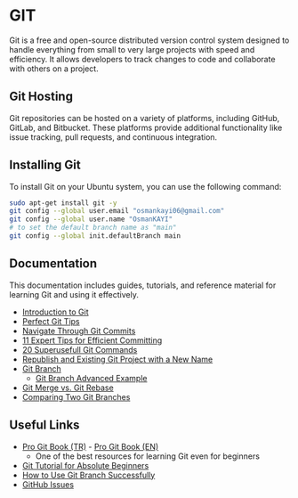 # GIT

Git is a free and open-source distributed version control system designed to handle everything from small to very large projects with speed and efficiency. It allows developers to track changes to code and collaborate with others on a project.

## Git Hosting

Git repositories can be hosted on a variety of platforms, including GitHub, GitLab, and Bitbucket. These platforms provide additional functionality like issue tracking, pull requests, and continuous integration.

## Installing Git

To install Git on your Ubuntu system, you can use the following command:

```bash
sudo apt-get install git -y
git config --global user.email "osmankayi06@gmail.com"
git config --global user.name "OsmanKAYI"
# to set the default branch name as "main"
git config --global init.defaultBranch main
```

## Documentation

This documentation includes guides, tutorials, and reference material for learning Git and using it effectively.

- [Introduction to Git](./git.md)
- [Perfect Git Tips](./git.tips.md)
- [Navigate Through Git Commits](./navigate.through.git.commits.md)
- [11 Expert Tips for Efficient Committing](./expert.tips.for.efficient.committing.md)
- [20 Superusefull Git Commands](./super.useful.20.git.commands.md)
- [Republish and Existing Git Project with a New Name](./republish.git.project.with.newname.md)
- [Git Branch](./git.branch.md)
  - [Git Branch Advanced Example](./git.branch.advanced.md)
- [Git Merge vs. Git Rebase](./git.merge.vs.rebase.md)
- [Comparing Two Git Branches](./compare.git.branches.md)

## Useful Links

- [Pro Git Book (TR)](https://git-scm.com/book/tr/v2) - [Pro Git Book (EN)](https://git-scm.com/book/en/v2)
  - One of the best resources for learning Git even for beginners
- [Git Tutorial for Absolute Beginners](https://www.youtube.com/watch?v=CvUiKWv2-C0)
- [How to Use Git Branch Successfully](https://medium.com/@muratcanbur/ba%C5%9Far%C4%B1l%C4%B1-bir-git-branch-modeli-nas%C4%B1l-olu%C5%9Fturulur-e026e5cc24c2)
- [GitHub Issues](https://medium.com/@noteCe/5-github-g%C3%B6rev-y%C3%B6netimi-i%CC%87ssues-ve-organizasyon-1277ef74b409)
